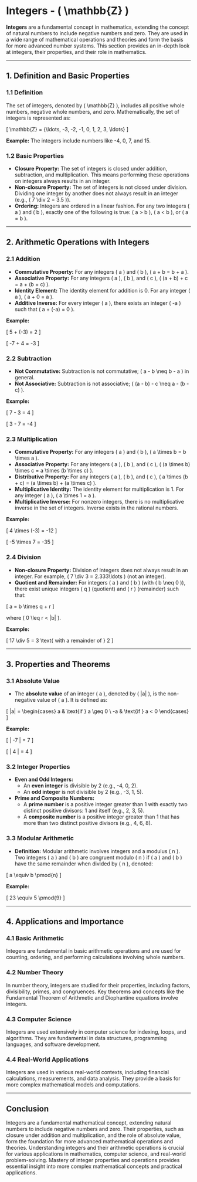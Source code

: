 # Integers - \( \mathbb{Z} \)

**Integers** are a fundamental concept in mathematics, extending the concept of natural numbers to include negative numbers and zero. They are used in a wide range of mathematical operations and theories and form the basis for more advanced number systems. This section provides an in-depth look at integers, their properties, and their role in mathematics.

---

## **1. Definition and Basic Properties**

### **1.1 Definition**

The set of integers, denoted by \( \mathbb{Z} \), includes all positive whole numbers, negative whole numbers, and zero. Mathematically, the set of integers is represented as:

\[
\mathbb{Z} = \{\ldots, -3, -2, -1, 0, 1, 2, 3, \ldots\}
\]

**Example:** The integers include numbers like -4, 0, 7, and 15.

### **1.2 Basic Properties**

- **Closure Property:** The set of integers is closed under addition, subtraction, and multiplication. This means performing these operations on integers always results in an integer.
- **Non-closure Property:** The set of integers is not closed under division. Dividing one integer by another does not always result in an integer (e.g., \( 7 \div 2 = 3.5 \)).
- **Ordering:** Integers are ordered in a linear fashion. For any two integers \( a \) and \( b \), exactly one of the following is true: \( a > b \), \( a < b \), or \( a = b \).

---

## **2. Arithmetic Operations with Integers**

### **2.1 Addition**

- **Commutative Property:** For any integers \( a \) and \( b \), \( a + b = b + a \).
- **Associative Property:** For any integers \( a \), \( b \), and \( c \), \( (a + b) + c = a + (b + c) \).
- **Identity Element:** The identity element for addition is 0. For any integer \( a \), \( a + 0 = a \).
- **Additive Inverse:** For every integer \( a \), there exists an integer \( -a \) such that \( a + (-a) = 0 \).

**Example:**

\[
5 + (-3) = 2
\]

\[
-7 + 4 = -3
\]

### **2.2 Subtraction**

- **Not Commutative:** Subtraction is not commutative; \( a - b \neq b - a \) in general.
- **Not Associative:** Subtraction is not associative; \( (a - b) - c \neq a - (b - c) \).

**Example:**

\[
7 - 3 = 4
\]

\[
3 - 7 = -4
\]

### **2.3 Multiplication**

- **Commutative Property:** For any integers \( a \) and \( b \), \( a \times b = b \times a \).
- **Associative Property:** For any integers \( a \), \( b \), and \( c \), \( (a \times b) \times c = a \times (b \times c) \).
- **Distributive Property:** For any integers \( a \), \( b \), and \( c \), \( a \times (b + c) = (a \times b) + (a \times c) \).
- **Multiplicative Identity:** The identity element for multiplication is 1. For any integer \( a \), \( a \times 1 = a \).
- **Multiplicative Inverse:** For nonzero integers, there is no multiplicative inverse in the set of integers. Inverse exists in the rational numbers.

**Example:**

\[
4 \times (-3) = -12
\]

\[
-5 \times 7 = -35
\]

### **2.4 Division**

- **Non-closure Property:** Division of integers does not always result in an integer. For example, \( 7 \div 3 = 2.333\ldots \) (not an integer).
- **Quotient and Remainder:** For integers \( a \) and \( b \) (with \( b \neq 0 \)), there exist unique integers \( q \) (quotient) and \( r \) (remainder) such that:

\[
a = b \times q + r
\]

where \( 0 \leq r < |b| \).

**Example:**

\[
17 \div 5 = 3 \text{ with a remainder of } 2
\]

---

## **3. Properties and Theorems**

### **3.1 Absolute Value**

- The **absolute value** of an integer \( a \), denoted by \( |a| \), is the non-negative value of \( a \). It is defined as:

\[
|a| = 
\begin{cases} 
a & \text{if } a \geq 0 \\
-a & \text{if } a < 0 
\end{cases}
\]

**Example:**

\[
| -7 | = 7
\]

\[
| 4 | = 4
\]

### **3.2 Integer Properties**

- **Even and Odd Integers:**
  - An **even integer** is divisible by 2 (e.g., -4, 0, 2).
  - An **odd integer** is not divisible by 2 (e.g., -3, 1, 5).
- **Prime and Composite Numbers:**
  - A **prime number** is a positive integer greater than 1 with exactly two distinct positive divisors: 1 and itself (e.g., 2, 3, 5).
  - A **composite number** is a positive integer greater than 1 that has more than two distinct positive divisors (e.g., 4, 6, 8).

### **3.3 Modular Arithmetic**

- **Definition:** Modular arithmetic involves integers and a modulus \( n \). Two integers \( a \) and \( b \) are congruent modulo \( n \) if \( a \) and \( b \) have the same remainder when divided by \( n \), denoted:

\[
a \equiv b \pmod{n}
\]

**Example:**

\[
23 \equiv 5 \pmod{9}
\]

---

## **4. Applications and Importance**

### **4.1 Basic Arithmetic**

Integers are fundamental in basic arithmetic operations and are used for counting, ordering, and performing calculations involving whole numbers.

### **4.2 Number Theory**

In number theory, integers are studied for their properties, including factors, divisibility, primes, and congruences. Key theorems and concepts like the Fundamental Theorem of Arithmetic and Diophantine equations involve integers.

### **4.3 Computer Science**

Integers are used extensively in computer science for indexing, loops, and algorithms. They are fundamental in data structures, programming languages, and software development.

### **4.4 Real-World Applications**

Integers are used in various real-world contexts, including financial calculations, measurements, and data analysis. They provide a basis for more complex mathematical models and computations.

---

## **Conclusion**

Integers are a fundamental mathematical concept, extending natural numbers to include negative numbers and zero. Their properties, such as closure under addition and multiplication, and the role of absolute value, form the foundation for more advanced mathematical operations and theories. Understanding integers and their arithmetic operations is crucial for various applications in mathematics, computer science, and real-world problem-solving. Mastery of integer properties and operations provides essential insight into more complex mathematical concepts and practical applications.

